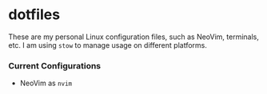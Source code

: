 # dotfiles

These are my personal Linux configuration files, such as NeoVim, terminals, etc. I am using `stow` to manage usage on different platforms.

### Current Configurations

- NeoVim as `nvim`
